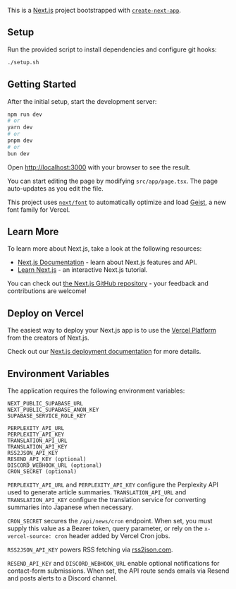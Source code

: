 This is a [Next.js](https://nextjs.org) project bootstrapped with [`create-next-app`](https://nextjs.org/docs/app/api-reference/cli/create-next-app).

## Setup

Run the provided script to install dependencies and configure git hooks:

```bash
./setup.sh
```

## Getting Started

After the initial setup, start the development server:

```bash
npm run dev
# or
yarn dev
# or
pnpm dev
# or
bun dev
```

Open [http://localhost:3000](http://localhost:3000) with your browser to see the result.

You can start editing the page by modifying `src/app/page.tsx`. The page auto-updates as you edit the file.

This project uses [`next/font`](https://nextjs.org/docs/app/building-your-application/optimizing/fonts) to automatically optimize and load [Geist](https://vercel.com/font), a new font family for Vercel.

## Learn More

To learn more about Next.js, take a look at the following resources:

- [Next.js Documentation](https://nextjs.org/docs) - learn about Next.js features and API.
- [Learn Next.js](https://nextjs.org/learn) - an interactive Next.js tutorial.

You can check out [the Next.js GitHub repository](https://github.com/vercel/next.js) - your feedback and contributions are welcome!

## Deploy on Vercel

The easiest way to deploy your Next.js app is to use the [Vercel Platform](https://vercel.com/new?utm_medium=default-template&filter=next.js&utm_source=create-next-app&utm_campaign=create-next-app-readme) from the creators of Next.js.

Check out our [Next.js deployment documentation](https://nextjs.org/docs/app/building-your-application/deploying) for more details.

## Environment Variables

The application requires the following environment variables:

```
NEXT_PUBLIC_SUPABASE_URL
NEXT_PUBLIC_SUPABASE_ANON_KEY
SUPABASE_SERVICE_ROLE_KEY

PERPLEXITY_API_URL
PERPLEXITY_API_KEY
TRANSLATION_API_URL
TRANSLATION_API_KEY
RSS2JSON_API_KEY
RESEND_API_KEY (optional)
DISCORD_WEBHOOK_URL (optional)
CRON_SECRET (optional)
```

`PERPLEXITY_API_URL` and `PERPLEXITY_API_KEY` configure the Perplexity API used to generate article summaries. `TRANSLATION_API_URL` and `TRANSLATION_API_KEY` configure the translation service for converting summaries into Japanese when necessary.

`CRON_SECRET` secures the `/api/news/cron` endpoint. When set, you must supply this value as a Bearer token, query parameter, or rely on the `x-vercel-source: cron` header added by Vercel Cron jobs.

`RSS2JSON_API_KEY` powers RSS fetching via [rss2json.com](https://rss2json.com).

`RESEND_API_KEY` and `DISCORD_WEBHOOK_URL` enable optional notifications for
contact-form submissions. When set, the API route sends emails via Resend and
posts alerts to a Discord channel.
